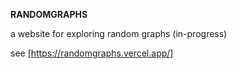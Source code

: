 **RANDOMGRAPHS**

a website for exploring random graphs (in-progress) 

see [https://randomgraphs.vercel.app/]

